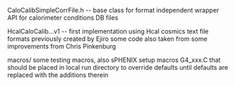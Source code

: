 CaloCalibSimpleCorrFile.h -- base class for format independent wrapper API for calorimeter conditions DB files

HcalCaloCalib...v1 -- first implementation using Hcal cosmics text file formats previously created by Ejiro some code also taken from some improvements from Chris Pinkenburg
 
 
macros/  some testing macros, also sPHENIX setup macros G4_xxx.C that should be placed in local run directory to override defaults until defaults are replaced with the additions therein
